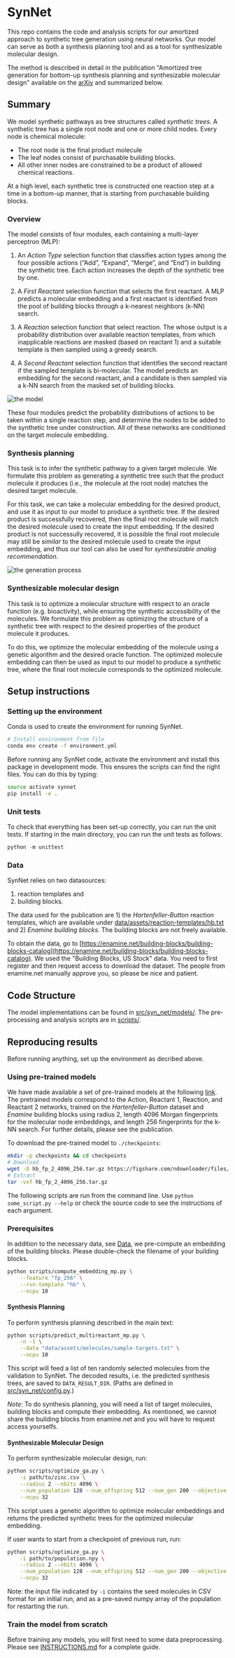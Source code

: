 # SynNet

This repo contains the code and analysis scripts for our amortized approach to synthetic tree generation using neural networks. Our model can serve as both a synthesis planning tool and as a tool for synthesizable molecular design.

The method is described in detail in the publication "Amortized tree generation for bottom-up synthesis planning and synthesizable molecular design" available on the [arXiv](https://arxiv.org/abs/2110.06389) and summarized below.

## Summary

We model synthetic pathways as tree structures called *synthetic trees*.
A synthetic tree has a single root node and one or more child nodes.
Every node is chemical molecule:

- The root node is the final product molecule
- The leaf nodes consist of purchasable building blocks.
- All other inner nodes are constrained to be a product of allowed chemical reactions.

At a high level, each synthetic tree is constructed one reaction step at a time in a bottom-up manner, that is starting from purchasable building blocks.

### Overview

The model consists of four modules, each containing a multi-layer perceptron (MLP):

1. An *Action Type* selection function that classifies action types among the four possible actions (“Add”, “Expand”, “Merge”, and “End”) in building the synthetic tree. Each action increases the depth of the synthetic tree by one.

2. A *First Reactant* selection function that selects the first reactant. A MLP predicts a molecular embedding and a first reactant is identified from the pool of building blocks through a k-nearest neighbors (k-NN) search.

3. A *Reaction* selection function that select reaction. The whose output is a probability distribution over available reaction templates, from which inapplicable reactions are masked (based on reactant 1) and a suitable template is then sampled using a greedy search.

4. A *Second Reactant* selection function that identifies the second reactant if the sampled template is bi-molecular. The model predicts an embedding for the second reactant, and a candidate is then sampled via a k-NN search from the masked set of building blocks.

![the model](./figures/network.png "model scheme")

These four modules predict the probability distributions of actions to be taken within a single reaction step, and determine the nodes to be added to the synthetic tree under construction. All of these networks are conditioned on the target molecule embedding.

### Synthesis planning

This task is to infer the synthetic pathway to a given target molecule. We formulate this problem as generating a synthetic tree such that the product molecule it produces (i.e., the molecule at the root node) matches the desired target molecule.

For this task, we can take a molecular embedding for the desired product, and use it as input to our model to produce a synthetic tree. If the desired product is successfully recovered, then the final root molecule will match the desired molecule used to create the input embedding. If the desired product is not successully recovered, it is possible the final root molecule may still be *similar* to the desired molecule used to create the input embedding, and thus our tool can also be used for *synthesizable analog recommendation*.

![the generation process](./figures/generation_process.png "generation process")

### Synthesizable molecular design

This task is to optimize a molecular structure with respect to an oracle function (e.g. bioactivity), while ensuring the synthetic accessibility of the molecules. We formulate this problem as optimizing the structure of a synthetic tree with respect to the desired properties of the product molecule it produces.

To do this, we optimize the molecular embedding of the molecule using a genetic algorithm and the desired oracle function. The optimized molecule embedding can then be used as input to our model to produce a synthetic tree, where the final root molecule corresponds to the optimized molecule.

## Setup instructions

### Setting up the environment

Conda is used to create the environment for running SynNet.

```bash
# Install environment from file
conda env create -f environment.yml
```

Before running any SynNet code, activate the environment and install this package in development mode. This ensures the scripts can find the right files. You can do this by typing:

```bash
source activate synnet
pip install -e .
```

### Unit tests

To check that everything has been set-up correctly, you can run the unit tests. If starting in the main directory, you can run the unit tests as follows:

```python
python -m unittest
```

### Data

SynNet relies on two datasources:

1. reaction templates and
2. building blocks.

The data used for the publication are 1) the *Hartenfeller-Button* reaction templates, which are available under  [data/assets/reaction-templates/hb.txt](data/assets/reaction-templates/hb.txt) and 2) *Enamine building blocks*.
The building blocks are not freely available.

To obtain the data, go to [https://enamine.net/building-blocks/building-blocks-catalog](https://enamine.net/building-blocks/building-blocks-catalog).
We used the "Building Blocks, US Stock" data. You need to first register and then request access to download the dataset. The people from enamine.net manually approve you, so please be nice and patient.

## Code Structure

The model implementations can be found in [src/syn_net/models/](src/syn_net/models/).
The pre-processing and analysis scripts are in [scripts/](scripts/).

## Reproducing results

Before running anything, set up the environment as decribed above.

### Using pre-trained models

We have made available a set of pre-trained models at the following [link](https://figshare.com/articles/software/Trained_model_parameters_for_SynNet/16799413).
The pretrained models correspond to the Action, Reactant 1, Reaction, and Reactant 2 networks, trained on the *Hartenfeller-Button* dataset and *Enamine* building blocks using radius 2, length 4096 Morgan fingerprints for the molecular node embeddings, and length 256 fingerprints for the k-NN search.
For further details, please see the publication.

To download the pre-trained model to `./checkpoints`:

```bash
mkdir -p checkpoints && cd checkpoints
# Download
wget -O hb_fp_2_4096_256.tar.gz https://figshare.com/ndownloader/files/31067692
# Extract
tar -vxf hb_fp_2_4096_256.tar.gz
```

The following scripts are run from the command line.
Use `python some_script.py --help` or check the source code to see the instructions of each argument.

### Prerequisites

In addition to the necessary data, see [Data](#data), we pre-compute an embedding of the building blocks. Please double-check the filename of your building blocks.

```bash
python scripts/compute_embedding_mp.py \
    --feature "fp_256" \
    --rxn-template "hb" \
    --ncpu 10
```

#### Synthesis Planning

To perform synthesis planning described in the main text:

```bash
python scripts/predict_multireactant_mp.py \
    -n -1 \
    --data "data/assets/molecules/sample-targets.txt" \
    --ncpu 10
```

This script will feed a list of ten randomly selected molecules from the validation to SynNet.
The decoded results, i.e. the predicted synthesis trees, are saved to `DATA_RESULT_DIR`.
(Paths are defined in [src/syn_net/config.py](src/syn_net/config.py).)

*Note*: To do synthesis planning, you will need a list of target molecules, building blocks and compute their embedding. As mentioned, we cannot share the building blocks from enamine.net and you will have to request access yourselfs.

#### Synthesizable Molecular Design

To perform synthesizable molecular design, run:

```bash
python scripts/optimize_ga.py \
    -i path/to/zinc.csv \
    --radius 2 --nbits 4096 \
    --num_population 128 --num_offspring 512 --num_gen 200 --objective gsk \
    --ncpu 32
```

This script uses a genetic algorithm to optimize molecular embeddings and returns the predicted synthetic trees for the optimized molecular embedding.

If user wants to start from a checkpoint of previous run, run:

```bash
python scripts/optimize_ga.py \
    -i path/to/population.npy \
    --radius 2 --nbits 4096 \
    --num_population 128 --num_offspring 512 --num_gen 200 --objective gsk --restart \
    --ncpu 32
```

Note: the input file indicated by `-i` contains the seed molecules in CSV format for an initial run, and as a pre-saved numpy array of the population for restarting the run.

### Train the model from scratch

Before training any models, you will first need to some data preprocessing.
Please see [INSTRUCTIONS.md](INSTRUCTIONS.md) for a complete guide.
